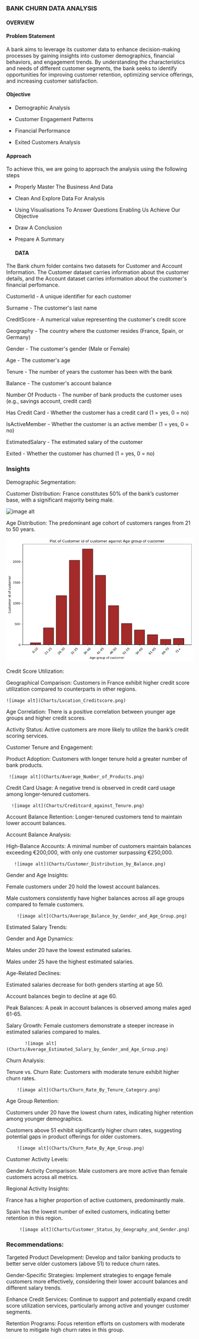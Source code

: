### BANK CHURN DATA ANALYSIS

#### OVERVIEW

#### Problem Statement

A bank aims to leverage its customer data to enhance decision-making processes by gaining insights into customer demographics, financial behaviors, and engagement trends. By understanding the characteristics and needs of different customer segments, the bank seeks to identify opportunities for improving customer retention, optimizing service offerings, and increasing customer satisfaction.

#### Objective

- Demographic Analysis

- Customer Engagement Patterns

- Financial Performance

- Exited Customers Analysis

#### Approach

To achieve this, we are going to approach the analysis using the following steps

- Properly Master The Business And Data

- Clean And Explore Data For Analysis

- Using Visualisations To Answer Questions Enabling Us Achieve Our Objective

- Draw A Conclusion

- Prepare A Summary


  #### DATA
The Bank churn folder contains two datasets for Customer and Account Information. The Customer dataset carries information about the customer details, and the Account dataset carries information about the customer's financial perfomance.

CustomerId - A unique identifier for each customer

Surname - The customer's last name

CreditScore - A numerical value representing the customer's credit score

Geography - The country where the customer resides (France, Spain, or Germany)

Gender - The customer's gender (Male or Female)

Age - The customer's age

Tenure - The number of years the customer has been with the bank

Balance - The customer's account balance

Number Of Products - The number of bank products the customer uses (e.g., savings account, credit card)

Has Credit Card - Whether the customer has a credit card (1 = yes, 0 = no)

IsActiveMember - Whether the customer is an active member (1 = yes, 0 = no)

EstimatedSalary - The estimated salary of the customer

Exited - Whether the customer has churned (1 = yes, 0 = no)

### Insights

Demographic Segmentation:

Customer Distribution: France constitutes 50% of the bank’s customer base, with a significant majority being male.

   ![image alt](Charts/Customer_Distribution_By_Geography.png)
   
Age Distribution: The predominant age cohort of customers ranges from 21 to 50 years.

   ![image alt](Charts/Age_group_of_customer.png)
   
Credit Score Utilization:

Geographical Comparison: Customers in France exhibit higher credit score utilization compared to counterparts in other regions.

    ![image alt](Charts/Location_Creditscore.png)
    
Age Correlation: There is a positive correlation between younger age groups and higher credit scores.

Activity Status: Active customers are more likely to utilize the bank’s credit scoring services.

Customer Tenure and Engagement:

Product Adoption: Customers with longer tenure hold a greater number of bank products.

     ![image alt](Charts/Average_Number_of_Products.png)
     
Credit Card Usage: A negative trend is observed in credit card usage among longer-tenured customers.

      ![image alt](Charts/Creditcard_against_Tenure.png)
      
Account Balance Retention: Longer-tenured customers tend to maintain lower account balances.

Account Balance Analysis:

High-Balance Accounts: A minimal number of customers maintain balances exceeding €200,000, with only one customer surpassing €250,000.

       ![image alt](Charts/Customer_Distribution_by_Balance.png)
       
Gender and Age Insights:

Female customers under 20 hold the lowest account balances.

Male customers consistently have higher balances across all age groups compared to female customers.

        ![image alt](Charts/Average_Balance_by_Gender_and_Age_Group.png)
        
Estimated Salary Trends:

Gender and Age Dynamics:

Males under 20 have the lowest estimated salaries.

Males under 25 have the highest estimated salaries.

Age-Related Declines:

Estimated salaries decrease for both genders starting at age 50.

Account balances begin to decline at age 60.

Peak Balances: A peak in account balances is observed among males aged 61-65.

Salary Growth: Female customers demonstrate a steeper increase in estimated salaries compared to males.

           ![image alt](Charts/Average_Estimated_Salary_by_Gender_and_Age_Group.png)
           
Churn Analysis:

Tenure vs. Churn Rate: Customers with moderate tenure exhibit higher churn rates.

        ![image alt](Charts/Churn_Rate_By_Tenure_Category.png)
        
Age Group Retention:

Customers under 20 have the lowest churn rates, indicating higher retention among younger demographics.

Customers above 51 exhibit significantly higher churn rates, suggesting potential gaps in product offerings for older customers.

        ![image alt](Charts/Churn_Rate_By_Age_Group.png)
        
Customer Activity Levels:

Gender Activity Comparison: Male customers are more active than female customers across all metrics.

Regional Activity Insights:

France has a higher proportion of active customers, predominantly male.

Spain has the lowest number of exited customers, indicating better retention in this region.

         ![image alt](Charts/Customer_Status_by_Geography_and_Gender.png)
         
### Recommendations:

Targeted Product Development: Develop and tailor banking products to better serve older customers (above 51) to reduce churn rates.

Gender-Specific Strategies: Implement strategies to engage female customers more effectively, considering their lower account balances and different salary trends.

Enhance Credit Services: Continue to support and potentially expand credit score utilization services, particularly among active and younger customer segments.

Retention Programs: Focus retention efforts on customers with moderate tenure to mitigate high churn rates in this group.


